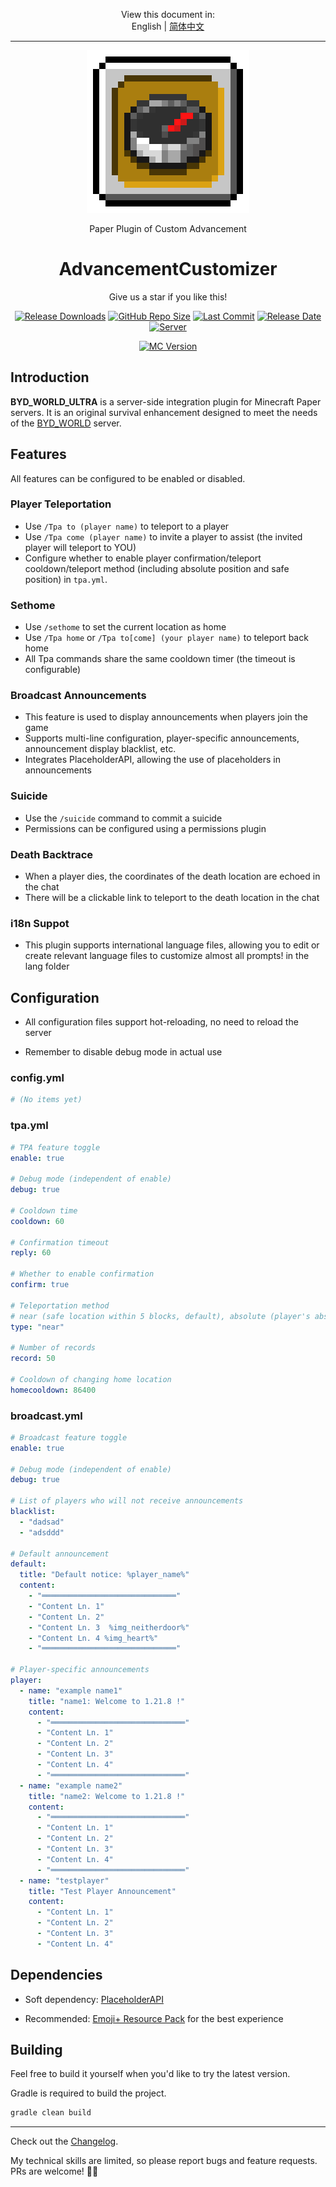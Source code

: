 <p align="center">
    View this document in:<br> English | <a href="./README.zh-cn.md">简体中文</a>
</p>

---

<a href="https://github.com/Data708983/BYD_WORLD_ULTRA">
  <p align="center"><img src="https://github.com/Data708983/AdvancementCustomizer/blob/master/Docs/img/AdvancementCustomizer4.png" alt="ICON"></p>
</a>
<p align="center">Paper Plugin of Custom Advancement</p>
<h1 align="center">AdvancementCustomizer</h1>

<p align="center">
    Give us a star if you like this!
</p>

<p align="center">
  <a href="https://github.com/Data708983/AdvancementCustomizer/releases"><img src="https://img.shields.io/github/downloads/Data708983/BYD_WORLD_ULTRA/total?color=%239F7AEA" alt="Release Downloads"></a>
  <a href="#"><img src="https://img.shields.io/github/repo-size/Data708983/AdvancementCustomizer?color=6882C4" alt="GitHub Repo Size"></a>
  <a href="#"><img src="https://img.shields.io/github/last-commit/Data708983/AdvancementCustomizer?color=%23638e66" alt="Last Commit"></a>
  <a href="#"><img src="https://img.shields.io/github/release-date/Data708983/AdvancementCustomizer?color=%15" alt="Release Date"></a>
  <a href="https://skin.dataseven.fun/"><img src="https://img.shields.io/badge/server-BYD__WORLD-%23cf51c6" alt="Server"></a>
</p>
<p align="center">
  <a href="#"><img src="https://img.shields.io/badge/MC_version-1.21.x-blue" alt="MC Version"></a>
</p>



## Introduction

**BYD_WORLD_ULTRA** is a server-side integration plugin for Minecraft Paper servers. It is an original survival enhancement designed to meet the needs of the [BYD_WORLD](https://skin.dataseven.fun) server.

## Features

All features can be configured to be enabled or disabled.

### Player Teleportation

- Use `/Tpa to (player name)` to teleport to a player
- Use `/Tpa come (player name)` to invite a player to assist (the invited player will teleport to YOU)
- Configure whether to enable player confirmation/teleport cooldown/teleport method (including absolute position and safe position) in `tpa.yml`.

### Sethome

- Use `/sethome` to set the current location as home
- Use `/Tpa home` or `/Tpa to[come] (your player name)` to teleport back home
- All Tpa commands share the same cooldown timer (the timeout is configurable)

### Broadcast Announcements

- This feature is used to display announcements when players join the game
- Supports multi-line configuration, player-specific announcements, announcement display blacklist, etc.
- Integrates PlaceholderAPI, allowing the use of placeholders in announcements

### Suicide

- Use the `/suicide` command to commit a suicide
- Permissions can be configured using a permissions plugin

### Death Backtrace

- When a player dies, the coordinates of the death location are echoed in the chat
- There will be a clickable link to teleport to the death location in the chat

### i18n Suppot

- This plugin supports international language files, allowing you to edit or create relevant language files to customize almost all prompts! in the lang folder

## Configuration

- All configuration files support hot-reloading, no need to reload the server

- Remember to disable debug mode in actual use

### config.yml

```yml
# (No items yet)
```

### tpa.yml

```yml
# TPA feature toggle
enable: true

# Debug mode (independent of enable)
debug: true

# Cooldown time
cooldown: 60

# Confirmation timeout
reply: 60

# Whether to enable confirmation
confirm: true

# Teleportation method
# near (safe location within 5 blocks, default), absolute (player's absolute coordinates)
type: "near"

# Number of records
record: 50

# Cooldown of changing home location
homecooldown: 86400
```

### broadcast.yml

```yml
# Broadcast feature toggle
enable: true

# Debug mode (independent of enable)
debug: true

# List of players who will not receive announcements
blacklist:
  - "dadsad"
  - "adsddd"

# Default announcement
default:
  title: "Default notice: %player_name%"
  content:
    - "══════════════════════════════"
    - "Content Ln. 1"
    - "Content Ln. 2"
    - "Content Ln. 3  %img_neitherdoor%"
    - "Content Ln. 4 %img_heart%"
    - "══════════════════════════════"

# Player-specific announcements
player:
  - name: "example name1"
    title: "name1: Welcome to 1.21.8 !"
    content:
      - "══════════════════════════════"
      - "Content Ln. 1"
      - "Content Ln. 2"
      - "Content Ln. 3"
      - "Content Ln. 4"
      - "══════════════════════════════"
  - name: "example name2"
    title: "name2: Welcome to 1.21.8 !"
    content:
      - "══════════════════════════════"
      - "Content Ln. 1"
      - "Content Ln. 2"
      - "Content Ln. 3"
      - "Content Ln. 4"
      - "══════════════════════════════"
  - name: "testplayer"
    title: "Test Player Announcement"
    content:
      - "Content Ln. 1"
      - "Content Ln. 2"
      - "Content Ln. 3"
      - "Content Ln. 4"
```

## Dependencies

- Soft dependency: [PlaceholderAPI](https://github.com/PlaceholderAPI/PlaceholderAPI)

- Recommended: [Emoji+ Resource Pack](https://modrinth.com/resourcepack/emoji-plus) for the best experience

## Building

Feel free to build it yourself when you'd like to try the latest version.

Gradle is required to build the project.

```sh
gradle clean build
```

---

Check out the [Changelog](https://github.com/Data708983/BYD_WORLD_ULTRA/tree/master/Doc/Update).

My technical skills are limited, so please report bugs and feature requests. PRs are welcome! 🙏🏻
